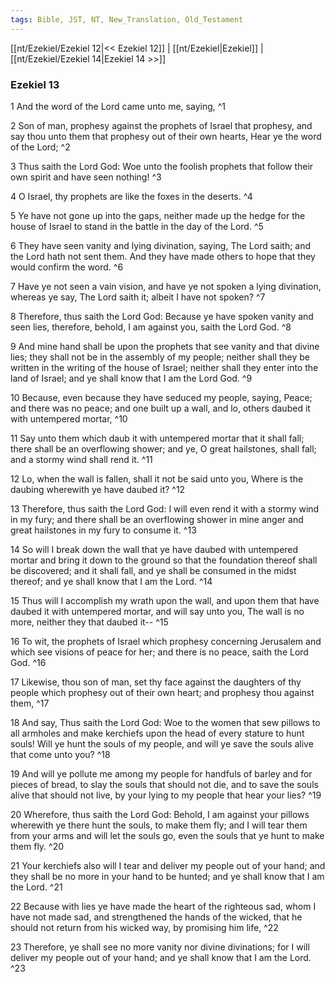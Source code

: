 ```yaml
---
tags: Bible, JST, NT, New_Translation, Old_Testament
---
```


[[nt/Ezekiel/Ezekiel 12|<< Ezekiel 12]] | [[nt/Ezekiel|Ezekiel]] | [[nt/Ezekiel/Ezekiel 14|Ezekiel 14 >>]]

### Ezekiel 13

1 And the word of the Lord came unto me, saying,  ^1

2 Son of man, prophesy against the prophets of Israel that prophesy, and say thou unto them that prophesy out of their own hearts, Hear ye the word of the Lord;  ^2

3 Thus saith the Lord God: Woe unto the foolish prophets that follow their own spirit and have seen nothing!  ^3

4 O Israel, thy prophets are like the foxes in the deserts.  ^4

5 Ye have not gone up into the gaps, neither made up the hedge for the house of Israel to stand in the battle in the day of the Lord.  ^5

6 They have seen vanity and lying divination, saying, The Lord saith; and the Lord hath not sent them. And they have made others to hope that they would confirm the word.  ^6

7 Have ye not seen a vain vision, and have ye not spoken a lying divination, whereas ye say, The Lord saith it; albeit I have not spoken?  ^7

8 Therefore, thus saith the Lord God: Because ye have spoken vanity and seen lies, therefore, behold, I am against you, saith the Lord God.  ^8

9 And mine hand shall be upon the prophets that see vanity and that divine lies; they shall not be in the assembly of my people; neither shall they be written in the writing of the house of Israel; neither shall they enter into the land of Israel; and ye shall know that I am the Lord God.  ^9

10 Because, even because they have seduced my people, saying, Peace; and there was no peace; and one built up a wall, and lo, others daubed it with untempered mortar,  ^10

11 Say unto them which daub it with untempered mortar that it shall fall; there shall be an overflowing shower; and ye, O great hailstones, shall fall; and a stormy wind shall rend it.  ^11

12 Lo, when the wall is fallen, shall it not be said unto you, Where is the daubing wherewith ye have daubed it?  ^12

13 Therefore, thus saith the Lord God: I will even rend it with a stormy wind in my fury; and there shall be an overflowing shower in mine anger and great hailstones in my fury to consume it.  ^13

14 So will I break down the wall that ye have daubed with untempered mortar and bring it down to the ground so that the foundation thereof shall be discovered; and it shall fall, and ye shall be consumed in the midst thereof; and ye shall know that I am the Lord.  ^14

15 Thus will I accomplish my wrath upon the wall, and upon them that have daubed it with untempered mortar, and will say unto you, The wall is no more, neither they that daubed it\--  ^15

16 To wit, the prophets of Israel which prophesy concerning Jerusalem and which see visions of peace for her; and there is no peace, saith the Lord God.  ^16

17 Likewise, thou son of man, set thy face against the daughters of thy people which prophesy out of their own heart; and prophesy thou against them,  ^17

18 And say, Thus saith the Lord God: Woe to the women that sew pillows to all armholes and make kerchiefs upon the head of every stature to hunt souls! Will ye hunt the souls of my people, and will ye save the souls alive that come unto you?  ^18

19 And will ye pollute me among my people for handfuls of barley and for pieces of bread, to slay the souls that should not die, and to save the souls alive that should not live, by your lying to my people that hear your lies?  ^19

20 Wherefore, thus saith the Lord God: Behold, I am against your pillows wherewith ye there hunt the souls, to make them fly; and I will tear them from your arms and will let the souls go, even the souls that ye hunt to make them fly.  ^20

21 Your kerchiefs also will I tear and deliver my people out of your hand; and they shall be no more in your hand to be hunted; and ye shall know that I am the Lord.  ^21

22 Because with lies ye have made the heart of the righteous sad, whom I have not made sad, and strengthened the hands of the wicked, that he should not return from his wicked way, by promising him life,  ^22

23 Therefore, ye shall see no more vanity nor divine divinations; for I will deliver my people out of your hand; and ye shall know that I am the Lord.  ^23

 
